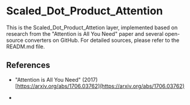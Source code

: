 # Scaled_Dot_Product_Attention
This is the Scaled_Dot_Product_Attetion layer, implemented based on research from the "Attention is All You Need" paper and several open-source converters on GitHub. For detailed sources, please refer to the READM.md file.

## References
- "Attention is All You Need" (2017)  
  [https://arxiv.org/abs/1706.03762](https://arxiv.org/abs/1706.03762)

- 

